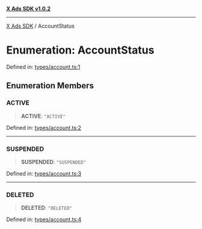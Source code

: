 [**X Ads SDK v1.0.2**](../README.md)

***

[X Ads SDK](../globals.md) / AccountStatus

# Enumeration: AccountStatus

Defined in: [types/account.ts:1](https://github.com/kage1020/x-ads-sdk/blob/main/src/types/account.ts#L1)

## Enumeration Members

### ACTIVE

> **ACTIVE**: `"ACTIVE"`

Defined in: [types/account.ts:2](https://github.com/kage1020/x-ads-sdk/blob/main/src/types/account.ts#L2)

***

### SUSPENDED

> **SUSPENDED**: `"SUSPENDED"`

Defined in: [types/account.ts:3](https://github.com/kage1020/x-ads-sdk/blob/main/src/types/account.ts#L3)

***

### DELETED

> **DELETED**: `"DELETED"`

Defined in: [types/account.ts:4](https://github.com/kage1020/x-ads-sdk/blob/main/src/types/account.ts#L4)
